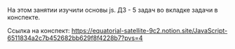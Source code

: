 На этом занятии изучили основы js. 
ДЗ - 5 задач во вкладке задачи в конспекте.

Ссылка на конспект: https://equatorial-satellite-9c2.notion.site/JavaScript-6511834a2c7b452682bb629f8f4228b7?pvs=4
